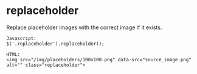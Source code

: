 # replaceholder
Replace placeholder images with the correct image if it exists.


```
Javascript:
$('.replaceholder').replaceholder();

HTML:
<img src="/img/placeholders/100x100.png" data-src="source_image.png" alt="" class="replaceholder">
```
